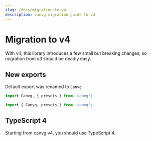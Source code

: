 ```yaml
---
slug: /docs/migration-to-v4
description: canvg migration guide to v4
---
```


# Migration to v4

With v4, this library introduces a few small but breaking changes, so migration from v3 should be deadly easy.

## New exports

Default export was renamed to `Canvg`

```jsx title="v3"
import Canvg, { presets } from 'canvg';
```

```jsx title="v4"
import { Canvg, presets } from 'canvg';
```


## TypeScript 4

Starting from canvg v4, you should use TypeScript 4.

